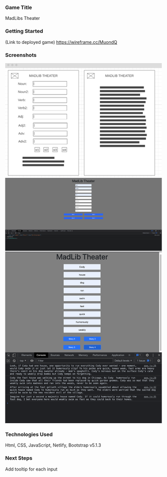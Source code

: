 ### Game Title
MadLibs Theater

### Getting Started
(Link to deployed game)
https://wireframe.cc/MuondQ

### Screenshots
![Wireframe for project](assets/Screen%20Shot%202022-02-10%20at%208.34.08%20PM.png?raw=true)
![First screenshot of Madlibs](assets/Screen%20Shot%202022-02-11%20at%203.11.37%20PM.png?raw=true)
![Updated screenshot of Madlibs](assets/Screen%20Shot%202022-02-13%20at%202.00.15%20PM.png)

### Technologies Used
Html, CSS, JavaScript, Netlify, Bootstrap v5.1.3

### Next Steps
Add tooltip for each input